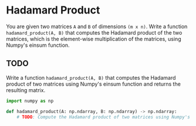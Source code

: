 # Hadamard Product

You are given two matrices `A` and `B` of dimensions `(m x n)`. Write a function `hadamard_product(A, B)` that computes the Hadamard product of the two matrices, which is the element-wise multiplication of the matrices, using Numpy's einsum function.

## TODO

Write a function `hadamard_product(A, B)` that computes the Hadamard product of two matrices using Numpy's einsum function and returns the resulting matrix.

```python
import numpy as np

def hadamard_product(A: np.ndarray, B: np.ndarray) -> np.ndarray:
    # TODO: Compute the Hadamard product of two matrices using Numpy's einsum function and return the resulting matrix.
```
